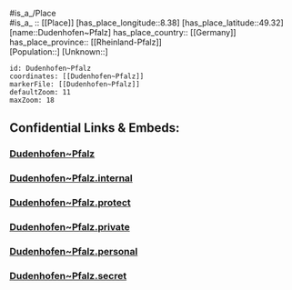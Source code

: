 ﻿---
location: [49.32,8.38] 
mapzoom: [7,12] 
mapmarker: city 
type: City
tags:
- geo/City


SpocWebEntityId: 29899
isDeleted: false
confidential: public

---
#is_a_/Place  
#is_a_ :: [[Place]] 
[has_place_longitude::8.38] 
[has_place_latitude::49.32] 
[name::Dudenhofen~Pfalz] 
has_place_country:: [[Germany]]  
has_place_province:: [[Rheinland-Pfalz]]  
[Population::] 
[Unknown::] 


```leaflet
id: Dudenhofen~Pfalz
coordinates: [[Dudenhofen~Pfalz]] 
markerFile: [[Dudenhofen~Pfalz]] 
defaultZoom: 11 
maxZoom: 18
```


## Confidential Links & Embeds: 

### [Dudenhofen~Pfalz](/_public/Earth/Continent/Europe/Europe~Central/Germany/Germany~West/Rheinland-Pfalz/counties~RP/Rhein-Pfalz-Kreis/cities~Rhein-Pfalz/Römerberg-Dudenhofen/City/Dudenhofen~Pfalz.md) 

### [Dudenhofen~Pfalz.internal](/_internal/Earth/Continent/Europe/Europe~Central/Germany/Germany~West/Rheinland-Pfalz/counties~RP/Rhein-Pfalz-Kreis/cities~Rhein-Pfalz/Römerberg-Dudenhofen/City/Dudenhofen~Pfalz.internal.md) 

### [Dudenhofen~Pfalz.protect](/_protect/Earth/Continent/Europe/Europe~Central/Germany/Germany~West/Rheinland-Pfalz/counties~RP/Rhein-Pfalz-Kreis/cities~Rhein-Pfalz/Römerberg-Dudenhofen/City/Dudenhofen~Pfalz.protect.md) 

### [Dudenhofen~Pfalz.private](/_private/Earth/Continent/Europe/Europe~Central/Germany/Germany~West/Rheinland-Pfalz/counties~RP/Rhein-Pfalz-Kreis/cities~Rhein-Pfalz/Römerberg-Dudenhofen/City/Dudenhofen~Pfalz.private.md) 

### [Dudenhofen~Pfalz.personal](/_personal/Earth/Continent/Europe/Europe~Central/Germany/Germany~West/Rheinland-Pfalz/counties~RP/Rhein-Pfalz-Kreis/cities~Rhein-Pfalz/Römerberg-Dudenhofen/City/Dudenhofen~Pfalz.personal.md) 

### [Dudenhofen~Pfalz.secret](/_secret/Earth/Continent/Europe/Europe~Central/Germany/Germany~West/Rheinland-Pfalz/counties~RP/Rhein-Pfalz-Kreis/cities~Rhein-Pfalz/Römerberg-Dudenhofen/City/Dudenhofen~Pfalz.secret.md) 
